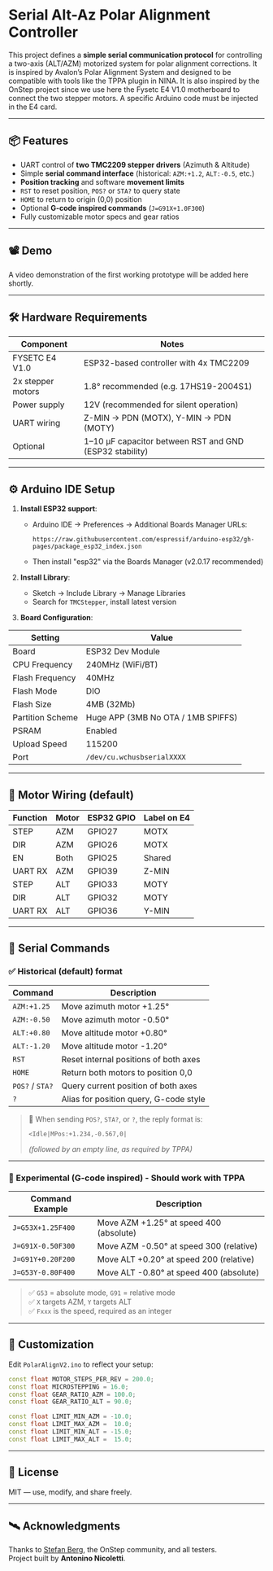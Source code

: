 # Serial Alt-Az Polar Alignment Controller

This project defines a **simple serial communication protocol** for controlling a two-axis (ALT/AZM) motorized system for polar alignment corrections. It is inspired by Avalon’s Polar Alignment System and designed to be compatible with tools like the TPPA plugin in NINA. It is also inspired by the OnStep project since we use here the Fysetc E4 V1.0 motherboard to connect the two stepper motors. A specific Arduino code must be injected in the E4 card. 

---

## 📦 Features

- UART control of **two TMC2209 stepper drivers** (Azimuth & Altitude)
- Simple **serial command interface** (historical: `AZM:+1.2`, `ALT:-0.5`, etc.)
- **Position tracking** and software **movement limits**
- `RST` to reset position, `POS?` or `STA?` to query state
- `HOME` to return to origin (0,0) position
- Optional **G-code inspired commands** (`J=G91X+1.0F300`)
- Fully customizable motor specs and gear ratios

---

## 📽️ Demo

A video demonstration of the first working prototype will be added here shortly.

---

## 🛠 Hardware Requirements

| Component         | Notes                                                 |
|------------------|--------------------------------------------------------|
| FYSETC E4 V1.0    | ESP32-based controller with 4x TMC2209                |
| 2x stepper motors | 1.8° recommended (e.g. 17HS19-2004S1)                 |
| Power supply      | 12V (recommended for silent operation)               |
| UART wiring       | Z-MIN → PDN (MOTX), Y-MIN → PDN (MOTY)               |
| Optional          | 1–10 µF capacitor between RST and GND (ESP32 stability) |

---

## ⚙️ Arduino IDE Setup

1. **Install ESP32 support**:
   - Arduino IDE → Preferences → Additional Boards Manager URLs:
     ```
     https://raw.githubusercontent.com/espressif/arduino-esp32/gh-pages/package_esp32_index.json
     ```
   - Then install "esp32" via the Boards Manager (v2.0.17 recommended)

2. **Install Library**:
   - Sketch → Include Library → Manage Libraries
   - Search for `TMCStepper`, install latest version

3. **Board Configuration**:

| Setting               | Value                                      |
|-----------------------|--------------------------------------------|
| Board                 | ESP32 Dev Module                           |
| CPU Frequency         | 240MHz (WiFi/BT)                           |
| Flash Frequency       | 40MHz                                      |
| Flash Mode            | DIO                                        |
| Flash Size            | 4MB (32Mb)                                 |
| Partition Scheme      | Huge APP (3MB No OTA / 1MB SPIFFS)         |
| PSRAM                 | Enabled                                    |
| Upload Speed          | 115200                                     |
| Port                  | `/dev/cu.wchusbserialXXXX`                 |

---

## 🔌 Motor Wiring (default)

| Function | Motor | ESP32 GPIO | Label on E4 |
|----------|-------|-------------|-------------|
| STEP     | AZM   | GPIO27      | MOTX        |
| DIR      | AZM   | GPIO26      | MOTX        |
| EN       | Both  | GPIO25      | Shared      |
| UART RX  | AZM   | GPIO39      | Z-MIN       |
| STEP     | ALT   | GPIO33      | MOTY        |
| DIR      | ALT   | GPIO32      | MOTY        |
| UART RX  | ALT   | GPIO36      | Y-MIN       |

---

## 🧪 Serial Commands

### ✅ Historical (default) format

| Command         | Description                                      |
|----------------|--------------------------------------------------|
| `AZM:+1.25`     | Move azimuth motor +1.25°                        |
| `AZM:-0.50`     | Move azimuth motor -0.50°                        |
| `ALT:+0.80`     | Move altitude motor +0.80°                       |
| `ALT:-1.20`     | Move altitude motor -1.20°                       |
| `RST`           | Reset internal positions of both axes           |
| `HOME`          | Return both motors to position 0,0              |
| `POS?` / `STA?` | Query current position of both axes             |
| `?`             | Alias for position query, G-code style          |

> 🧾 When sending `POS?`, `STA?`, or `?`, the reply format is:
>
> `<Idle|MPos:+1.234,-0.567,0|`
>
> *(followed by an empty line, as required by TPPA)*

---

### 🧪 Experimental (G-code inspired) - Should work with TPPA

| Command Example              | Description                                      |
|-----------------------------|--------------------------------------------------|
| `J=G53X+1.25F400`            | Move AZM +1.25° at speed 400 (absolute)         |
| `J=G91X-0.50F300`            | Move AZM -0.50° at speed 300 (relative)         |
| `J=G91Y+0.20F200`            | Move ALT +0.20° at speed 200 (relative)         |
| `J=G53Y-0.80F400`            | Move ALT -0.80° at speed 400 (absolute)         |

> ✅ `G53` = absolute mode, `G91` = relative mode  
> ✅ `X` targets AZM, `Y` targets ALT  
> ✅ `Fxxx` is the speed, required as an integer

---

## 🧠 Customization

Edit `PolarAlignV2.ino` to reflect your setup:

```cpp
const float MOTOR_STEPS_PER_REV = 200.0;
const float MICROSTEPPING = 16.0;
const float GEAR_RATIO_AZM = 100.0;
const float GEAR_RATIO_ALT = 90.0;
```

```cpp
const float LIMIT_MIN_AZM = -10.0;
const float LIMIT_MAX_AZM =  10.0;
const float LIMIT_MIN_ALT = -15.0;
const float LIMIT_MAX_ALT =  15.0;
```

---

## 🧾 License

MIT — use, modify, and share freely.

---

## 🛰️ Acknowledgments

Thanks to [Stefan Berg](https://discord.gg/nina), the OnStep community, and all testers.  
Project built by **Antonino Nicoletti**.


